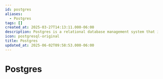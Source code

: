 ```yaml
---
id: postgres
aliases:
  - Postgres
tags: []
created_at: 2025-03-27T14:13:11.000-06:00
description: Postgres is a relational database management system that is open-source and developed by PostgreSQL Global Development Group.
icon: postgresql-original
title: Postgres
updated_at: 2025-06-02T09:58:53.000-06:00
---
```


# Postgres
